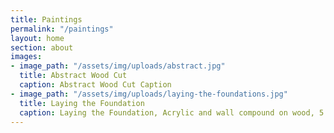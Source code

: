 ```yaml
---
title: Paintings
permalink: "/paintings"
layout: home
section: about
images:
- image_path: "/assets/img/uploads/abstract.jpg"
  title: Abstract Wood Cut
  caption: Abstract Wood Cut Caption
- image_path: "/assets/img/uploads/laying-the-foundations.jpg"
  title: Laying the Foundation
  caption: Laying the Foundation, Acrylic and wall compound on wood, 5' x 8', 2009.
---
```


